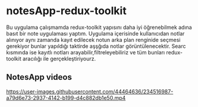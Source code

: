 # notesApp-redux-toolkit

Bu uygulama çalışmamda  redux-toolkit yapısını daha iyi öğrenebilmek adına basıt bir note uygulaması yaptım.
Uygulama içerisinde kullanıcıdan notlar alınıyor aynı zamanda kayıt edilecek notun arka plan renginide seçmesi gerekiyor bunlar yapıldığı taktirde  aşşğıda notlar görüntülenecektir.
Searc kısmında ise kayıtlı notları arayabilir,filtreleyebiliriz ve tüm bunları redux-toolkit aracılığı ile gerçekleştiriyourz.

## NotesApp videos



https://user-images.githubusercontent.com/44464636/234516987-a79d6e73-2937-4142-b199-d4c882db1e50.mp4

